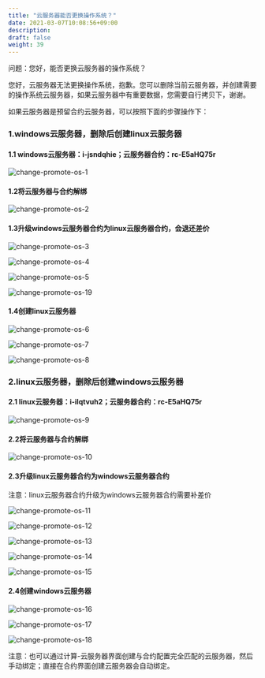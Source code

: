 ```yaml
---
title: "云服务器能否更换操作系统？"
date: 2021-03-07T10:08:56+09:00
description:
draft: false
weight: 39
---
```


问题：您好，能否更换云服务器的操作系统？

您好，云服务器无法更换操作系统，抱歉。您可以删除当前云服务器，并创建需要的操作系统云服务器，如果云服务器中有重要数据，您需要自行拷贝下，谢谢。

如果云服务器是预留合约云服务器，可以按照下面的步骤操作下：

### 1.windows云服务器，删除后创建linux云服务器

#### 1.1 windows云服务器：i-jsndqhie；云服务器合约：rc-E5aHQ75r

![change-promote-os-1](/compute/vm/_images/change-promote-os-1.png)

#### 1.2将云服务器与合约解绑

![change-promote-os-2](/compute/vm/_images/change-promote-os-2.png)

#### 1.3升级windows云服务器合约为linux云服务器合约，会退还差价

![change-promote-os-3](/compute/vm/_images/change-promote-os-3.png)

![change-promote-os-4](/compute/vm/_images/change-promote-os-4.png)

![change-promote-os-5](/compute/vm/_images/change-promote-os-5.png)

![change-promote-os-19](/compute/vm/_images/change-promote-os-19.png)

#### 1.4创建linux云服务器

![change-promote-os-6](/compute/vm/_images/change-promote-os-6.png)

![change-promote-os-7](/compute/vm/_images/change-promote-os-7.png)

![change-promote-os-8](/compute/vm/_images/change-promote-os-8.png)

### 2.linux云服务器，删除后创建windows云服务器

#### 2.1 linux云服务器：i-ilqtvuh2；云服务器合约：rc-E5aHQ75r

![change-promote-os-9](/compute/vm/_images/change-promote-os-9.png)

#### 2.2将云服务器与合约解绑

![change-promote-os-10](/compute/vm/_images/change-promote-os-10.png)

#### 2.3升级linux云服务器合约为windows云服务器合约

注意：linux云服务器合约升级为windows云服务器合约需要补差价

![change-promote-os-11](/compute/vm/_images/change-promote-os-11.png)

![change-promote-os-12](/compute/vm/_images/change-promote-os-12.png)

![change-promote-os-13](/compute/vm/_images/change-promote-os-13.png)

![change-promote-os-14](/compute/vm/_images/change-promote-os-14.png)

![change-promote-os-15](/compute/vm/_images/change-promote-os-15.png)

#### 2.4创建windows云服务器

![change-promote-os-16](/compute/vm/_images/change-promote-os-16.png)

![change-promote-os-17](/compute/vm/_images/change-promote-os-17.png)

![change-promote-os-18](/compute/vm/_images/change-promote-os-18.png)

注意：也可以通过计算-云服务器界面创建与合约配置完全匹配的云服务器，然后手动绑定；直接在合约界面创建云服务器会自动绑定。